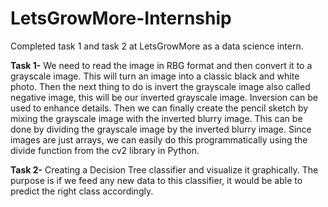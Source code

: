 # LetsGrowMore-Internship
Completed task 1 and task 2 at LetsGrowMore as a data science intern.

**Task 1-**
We need to read the image in RBG format and then convert it to a grayscale image. This will turn an image into a classic black and white photo. Then the next thing to do is invert the grayscale image also called negative image, this will be our inverted grayscale image. Inversion can be used to enhance details. Then we can finally create the pencil sketch by mixing the grayscale image with the inverted blurry image. This can be done by dividing the grayscale image by the inverted blurry image. Since images are just arrays, we can easily do this programmatically using the divide function from the cv2 library in Python.

**Task 2-**
Creating a Decision Tree classifier and visualize it graphically. The purpose is if we feed any new data to this classifier, it would be able to predict the right class accordingly.
